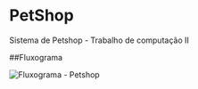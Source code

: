 # PetShop
Sistema de Petshop - Trabalho de computação II


##Fluxograma

![Fluxograma - Petshop](https://user-images.githubusercontent.com/71295710/155015524-109db03c-812c-4853-8022-a59af7620d7f.png)
